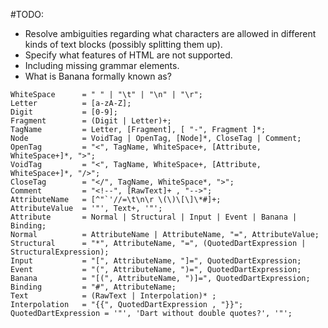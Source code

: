 #TODO:
* Resolve ambiguities regarding what characters are allowed in different kinds of text blocks (possibly splitting them up).
* Specify what features of HTML are not supported.
* Including missing grammar elements.
* What is Banana formally known as?

```
WhiteSpace      = " " | "\t" | "\n" | "\r";
Letter          = [a-zA-Z];
Digit           = [0-9];
Fragment        = (Digit | Letter)+;
TagName         = Letter, [Fragment], [ "-", Fragment ]*;
Node            = VoidTag | OpenTag, [Node]*, CloseTag | Comment;
OpenTag         = "<", TagName, WhiteSpace+, [Attribute, WhiteSpace+]*, ">";
VoidTag         = "<", TagName, WhiteSpace+, [Attribute, WhiteSpace+]*, "/>";
CloseTag        = "</", TagName, WhiteSpace*, ">";
Comment         = "<!--", [RawText]+ , "-->";
AttributeName   = [^"`'//=\t\n\r \(\)\[\]\*#]+;
AttributeValue  = '"', Text+, '"';
Attribute       = Normal | Structural | Input | Event | Banana | Binding;
Normal          = AttributeName | AttributeName, "=", AttributeValue;
Structural      = "*", AttributeName, "=", (QuotedDartExpression | StructuralExpression);
Input           = "[", AttributeName, "]=", QuotedDartExpression;
Event           = "(", AttributeName, ")=", QuotedDartExpression;
Banana          = "[(", AttributeName, ")]=", QuotedDartExpression;
Binding         = "#", AttributeName;
Text            = (RawText | Interpolation)* ;
Interpolation   = "{{", QuotedDartExpression , "}}";
QuotedDartExpression = '"', 'Dart without double quotes?', '"';
```
